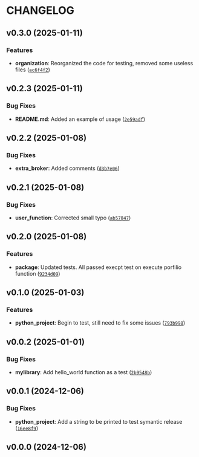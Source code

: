 # CHANGELOG


## v0.3.0 (2025-01-11)

### Features

- **organization**: Reorganized the code for testing, removed some useless files
  ([`ac6f4f2`](https://github.com/Rosalie-code/python_project/commit/ac6f4f2d766ea474d075a4b851d5d3ad7a4bcbcb))


## v0.2.3 (2025-01-11)

### Bug Fixes

- **README.md**: Added an example of usage
  ([`2e59adf`](https://github.com/Rosalie-code/python_project/commit/2e59adf3834b5cd96bf8794f2707c844e2f4fa97))


## v0.2.2 (2025-01-08)

### Bug Fixes

- **extra_broker**: Added comments
  ([`d3b7e06`](https://github.com/Rosalie-code/python_project/commit/d3b7e0666377075e5150ec3efbaa5918eb24eb4e))


## v0.2.1 (2025-01-08)

### Bug Fixes

- **user_function**: Corrected small typo
  ([`ab57847`](https://github.com/Rosalie-code/python_project/commit/ab57847daa2b27f31ff7c65233bec7c2975c8c3c))


## v0.2.0 (2025-01-08)

### Features

- **package**: Updated tests. All passed execpt test on execute porfilio function
  ([`9234d09`](https://github.com/Rosalie-code/python_project/commit/9234d097d1b05a1985aee2eb24c6a8426c80018b))


## v0.1.0 (2025-01-03)

### Features

- **python_project**: Begin to test, still need to fix some issues
  ([`793b998`](https://github.com/Rosalie-code/python_project/commit/793b998f3d552077bac4113897106144d969da07))


## v0.0.2 (2025-01-01)

### Bug Fixes

- **mylibrary**: Add hello_world function as a test
  ([`2b9548b`](https://github.com/Rosalie-code/python_project/commit/2b9548b7288ff1c5496ba3524a6edc517eb27e0f))


## v0.0.1 (2024-12-06)

### Bug Fixes

- **python_project**: Add a string to be printed to test symantic release
  ([`16ee8f9`](https://github.com/Rosalie-code/python_project/commit/16ee8f9ae4ead67513485bd82c4d0270350cba46))


## v0.0.0 (2024-12-06)
